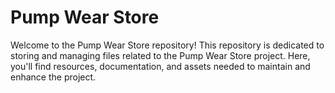 # Pump Wear Store
Welcome to the Pump Wear Store repository! This repository is dedicated to storing and managing files related to the Pump Wear Store project. Here, you'll find resources, documentation, and assets needed to maintain and enhance the project.

